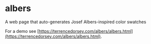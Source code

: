 # albers
A web page that auto-generates Josef Albers-inspired color swatches

For a demo see [https://terrencedorsey.com/albers/albers.html](https://terrencedorsey.com/albers/albers.html).
